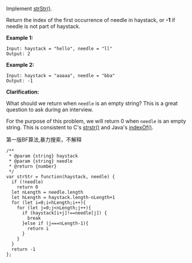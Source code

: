 Implement [strStr()](http://www.cplusplus.com/reference/cstring/strstr/).

Return the index of the first occurrence of needle in haystack, or **-1** if needle is not part of haystack.

**Example 1:**

```
Input: haystack = "hello", needle = "ll"
Output: 2
```

**Example 2:**

```
Input: haystack = "aaaaa", needle = "bba"
Output: -1
```

**Clarification:**

What should we return when `needle` is an empty string? This is a great question to ask during an interview.

For the purpose of this problem, we will return 0 when `needle` is an empty string. This is consistent to C's [strstr()](http://www.cplusplus.com/reference/cstring/strstr/) and Java's [indexOf()](https://docs.oracle.com/javase/7/docs/api/java/lang/String.html#indexOf(java.lang.String)).

第一版BF算法,暴力搜索，不解释

```
/**
 * @param {string} haystack
 * @param {string} needle
 * @return {number}
 */
var strStr = function(haystack, needle) {
  if (!needle)
    return 0
  let nLength = needle.length
  let hLength = haystack.length-nLength+1
  for (let i=0;i<hLength;i++){
    for (let j=0;j<nLength;j++){
      if (haystack[i+j]!==needle[j]) {
        break
      }else if (j===nLength-1){
        return i
      }
    }
  }
  return -1
};
```


